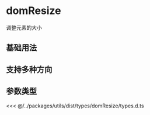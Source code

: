 # domResize

调整元素的大小

## 基础用法

<demo vue="dom-resize/base.vue"/>

## 支持多种方向

<demo vue="dom-resize/direction.vue"/>

## 参数类型

<<< @/../packages/utils/dist/types/domResize/types.d.ts
